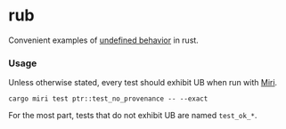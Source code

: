 # rub
Convenient examples of [undefined behavior](https://raphlinus.github.io/programming/rust/2018/08/17/undefined-behavior.html) in rust.

### Usage
Unless otherwise stated, every test should exhibit UB when run with [Miri](https://github.com/rust-lang/miri).

```
cargo miri test ptr::test_no_provenance -- --exact
```

For the most part, tests that do not exhibit UB are named `test_ok_*`.
